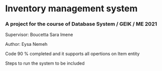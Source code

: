 # Inventory management system

### A project for the course of Database System / GEIK / ME 2021

Supervisor: Boucetta Sara Imene

Author: Eysa Nemeh

Code 90 % completed and it supports all opertions on Item entity

Steps to run the system to be included
